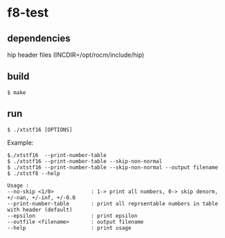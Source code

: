 # f8-test

## dependencies

hip header files (INCDIR=/opt/rocm/include/hip)

## build 
```
$ make 
```
## run
```
$ ./xtstf16 [OPTIONS] 
```
Example: 

```
$./xtstf16  --print-number-table
$ ./xtstf16 --print-number-table --skip-non-normal
$ ./xtstf16 --print-number-table --skip-non-normal --output filename
$ ./xtstf8 --help

Usage :
--no-skip <1/0>            : 1-> print all numbers, 0-> skip denorm, +/-nan, +/-inf, +/-0.0 
--print-number-table       : print all reprsentable numbers in table with header (default)
--epsilon                  : print epsilon 
--outfile <filename>       : output filename
--help                     : print usage

```
